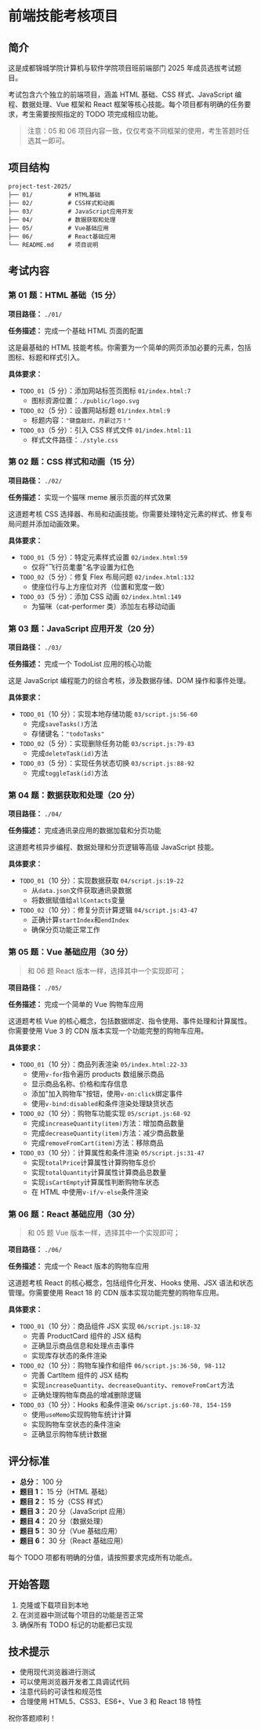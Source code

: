 # 前端技能考核项目

## 简介

这是成都锦城学院计算机与软件学院项目班前端部门 2025 年成员选拔考试题目。

考试包含六个独立的前端项目，涵盖 HTML 基础、CSS 样式、JavaScript 编程、数据处理、Vue 框架和 React 框架等核心技能。每个项目都有明确的任务要求，考生需要按照指定的 TODO 项完成相应功能。

> 注意：05 和 06 项目内容一致，仅仅考查不同框架的使用，考生答题时任选其一即可。

## 项目结构

```
project-test-2025/
├── 01/          # HTML基础
├── 02/          # CSS样式和动画
├── 03/          # JavaScript应用开发
├── 04/          # 数据获取和处理
├── 05/          # Vue基础应用
├── 06/          # React基础应用
└── README.md    # 项目说明
```

## 考试内容

### 第 01 题：HTML 基础（15 分）

**项目路径：** `./01/`

**任务描述：** 完成一个基础 HTML 页面的配置

这是最基础的 HTML 技能考核。你需要为一个简单的网页添加必要的元素，包括图标、标题和样式引入。

**具体要求：**

- `TODO_01`（5 分）：添加网站标签页图标 `01/index.html:7`
  - 图标资源位置：`./public/logo.svg`
- `TODO_02`（5 分）：设置网站标题 `01/index.html:9`
  - 标题内容：`"键盘敲烂，月薪过万！"`
- `TODO_03`（5 分）：引入 CSS 样式文件 `01/index.html:11`
  - 样式文件路径：`./style.css`

### 第 02 题：CSS 样式和动画（15 分）

**项目路径：** `./02/`

**任务描述：** 实现一个猫咪 meme 展示页面的样式效果

这道题考核 CSS 选择器、布局和动画技能。你需要处理特定元素的样式、修复布局问题并添加动画效果。

**具体要求：**

- `TODO_01`（5 分）：特定元素样式设置 `02/index.html:59`
  - 仅将"飞行员耄耋"名字设置为红色
- `TODO_02`（5 分）：修复 Flex 布局问题 `02/index.html:132`
  - 使座位行与上方座位对齐（位置和宽度一致）
- `TODO_03`（5 分）：添加 CSS 动画 `02/index.html:149`
  - 为猫咪（cat-performer 类）添加左右移动动画

### 第 03 题：JavaScript 应用开发（20 分）

**项目路径：** `./03/`

**任务描述：** 完成一个 TodoList 应用的核心功能

这是 JavaScript 编程能力的综合考核，涉及数据存储、DOM 操作和事件处理。

**具体要求：**

- `TODO_01`（10 分）：实现本地存储功能 `03/script.js:56-60`
  - 完成`saveTasks()`方法
  - 存储键名：`"todoTasks"`
- `TODO_02`（5 分）：实现删除任务功能 `03/script.js:79-83`
  - 完成`deleteTask(id)`方法
- `TODO_03`（5 分）：实现任务状态切换 `03/script.js:88-92`
  - 完成`toggleTask(id)`方法

### 第 04 题：数据获取和处理（20 分）

**项目路径：** `./04/`

**任务描述：** 完成通讯录应用的数据加载和分页功能

这道题考核异步编程、数据处理和分页逻辑等高级 JavaScript 技能。

**具体要求：**

- `TODO_01`（10 分）：实现数据获取 `04/script.js:19-22`
  - 从`data.json`文件获取通讯录数据
  - 将数据赋值给`allContacts`变量
- `TODO_02`（10 分）：修复分页计算逻辑 `04/script.js:43-47`
  - 正确计算`startIndex`和`endIndex`
  - 确保分页功能正常工作

### 第 05 题：Vue 基础应用（30 分）

> 和 06 题 React 版本一样，选择其中一个实现即可；

**项目路径：** `./05/`

**任务描述：** 完成一个简单的 Vue 购物车应用

这道题考核 Vue 的核心概念，包括数据绑定、指令使用、事件处理和计算属性。你需要使用 Vue 3 的 CDN 版本实现一个功能完整的购物车应用。

**具体要求：**

- `TODO_01`（10 分）：商品列表渲染 `05/index.html:22-33`
  - 使用`v-for`指令遍历 products 数组展示商品
  - 显示商品名称、价格和库存信息
  - 添加"加入购物车"按钮，使用`v-on:click`绑定事件
  - 使用`v-bind:disabled`和条件渲染处理缺货状态
- `TODO_02`（10 分）：购物车功能实现 `05/script.js:68-92`
  - 完成`increaseQuantity(item)`方法：增加商品数量
  - 完成`decreaseQuantity(item)`方法：减少商品数量
  - 完成`removeFromCart(item)`方法：移除商品
- `TODO_03`（10 分）：计算属性和条件渲染 `05/script.js:31-47`
  - 实现`totalPrice`计算属性计算购物车总价
  - 实现`totalQuantity`计算属性计算商品总数量
  - 实现`isCartEmpty`计算属性判断购物车状态
  - 在 HTML 中使用`v-if/v-else`条件渲染

### 第 06 题：React 基础应用（30 分）

> 和 05 题 Vue 版本一样，选择其中一个实现即可；

**项目路径：** `./06/`

**任务描述：** 完成一个 React 版本的购物车应用

这道题考核 React 的核心概念，包括组件化开发、Hooks 使用、JSX 语法和状态管理。你需要使用 React 18 的 CDN 版本实现功能完整的购物车应用。

**具体要求：**

- `TODO_01`（10 分）：商品组件 JSX 实现 `06/script.js:18-32`
  - 完善 ProductCard 组件的 JSX 结构
  - 正确显示商品信息和处理点击事件
  - 实现库存状态的条件渲染
- `TODO_02`（10 分）：购物车操作和组件 `06/script.js:36-50, 98-112`
  - 完善 CartItem 组件的 JSX 结构
  - 实现`increaseQuantity`、`decreaseQuantity`、`removeFromCart`方法
  - 正确处理购物车商品的增减删除逻辑
- `TODO_03`（10 分）：Hooks 和条件渲染 `06/script.js:60-78, 154-159`
  - 使用`useMemo`实现购物车统计计算
  - 实现购物车空状态的条件渲染
  - 正确显示购物车统计数据

## 评分标准

- **总分：** 100 分
- **题目 1：** 15 分（HTML 基础）
- **题目 2：** 15 分（CSS 样式）
- **题目 3：** 20 分（JavaScript 应用）
- **题目 4：** 20 分（数据处理）
- **题目 5：** 30 分（Vue 基础应用）
- **题目 6：** 30 分（React 基础应用）

每个 TODO 项都有明确的分值，请按照要求完成所有功能点。

## 开始答题

1. 克隆或下载项目到本地
2. 在浏览器中测试每个项目的功能是否正常
3. 确保所有 TODO 标记的功能都已实现

## 技术提示

- 使用现代浏览器进行测试
- 可以使用浏览器开发者工具调试代码
- 注意代码的可读性和规范性
- 合理使用 HTML5、CSS3、ES6+、Vue 3 和 React 18 特性

祝你答题顺利！
